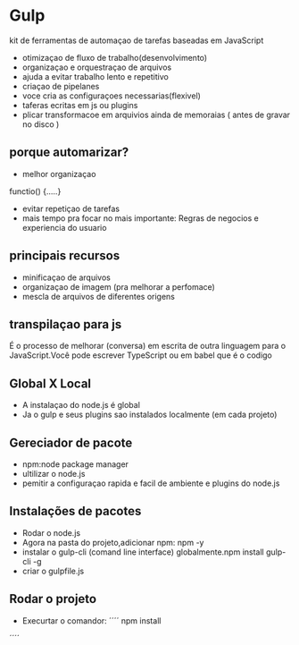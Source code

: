 # Gulp
kit de ferramentas de automaçao de tarefas baseadas em JavaScript

- otimizaçao de fluxo de trabalho(desenvolvimento)
- organizaçao e orquestraçao de arquivos
- ajuda a evitar trabalho lento e repetitivo
- criaçao de pipelanes
- voce cria as configuraçoes necessarias(flexivel)
- taferas ecritas em js ou plugins
- plicar transformacoe em arquivios ainda de memoraias ( antes de gravar no disco )

## porque automarizar?

- melhor organizaçao

functio() {.....}

- evitar repetiçao de tarefas
- mais tempo pra focar no mais importante: Regras de negocios e experiencia do usuario

## principais recursos

- minificaçao de arquivos 
- organizaçao de imagem (pra melhorar a perfomace)
- mescla de arquivos de diferentes origens

## transpilaçao para js

É o processo de melhorar (conversa) em escrita de outra linguagem para o JavaScript.Você pode escrever TypeScript ou em babel que é o codigo

## Global X Local 

- A instalaçao do node.js é global
- Ja o gulp e seus plugins sao instalados localmente (em cada projeto)

## Gereciador de pacote

- npm:node package manager
- ultilizar o node.js
- pemitir a configuraçao rapida e facil de ambiente e plugins do node.js

## Instalações de pacotes

- Rodar o node.js 
- Agora na pasta do projeto,adicionar npm: npm -y
- instalar o gulp-cli (comand line interface) globalmente.npm install gulp-cli -g
- criar o gulpfile.js

## Rodar o projeto

- Execurtar o comandor:
´´´´ 
   npm install
   
´´´´
